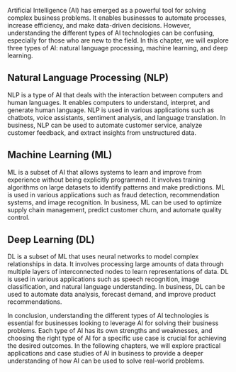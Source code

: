 
Artificial Intelligence (AI) has emerged as a powerful tool for solving complex business problems. It enables businesses to automate processes, increase efficiency, and make data-driven decisions. However, understanding the different types of AI technologies can be confusing, especially for those who are new to the field. In this chapter, we will explore three types of AI: natural language processing, machine learning, and deep learning.

Natural Language Processing (NLP)
---------------------------------

NLP is a type of AI that deals with the interaction between computers and human languages. It enables computers to understand, interpret, and generate human language. NLP is used in various applications such as chatbots, voice assistants, sentiment analysis, and language translation. In business, NLP can be used to automate customer service, analyze customer feedback, and extract insights from unstructured data.

Machine Learning (ML)
---------------------

ML is a subset of AI that allows systems to learn and improve from experience without being explicitly programmed. It involves training algorithms on large datasets to identify patterns and make predictions. ML is used in various applications such as fraud detection, recommendation systems, and image recognition. In business, ML can be used to optimize supply chain management, predict customer churn, and automate quality control.

Deep Learning (DL)
------------------

DL is a subset of ML that uses neural networks to model complex relationships in data. It involves processing large amounts of data through multiple layers of interconnected nodes to learn representations of data. DL is used in various applications such as speech recognition, image classification, and natural language understanding. In business, DL can be used to automate data analysis, forecast demand, and improve product recommendations.

In conclusion, understanding the different types of AI technologies is essential for businesses looking to leverage AI for solving their business problems. Each type of AI has its own strengths and weaknesses, and choosing the right type of AI for a specific use case is crucial for achieving the desired outcomes. In the following chapters, we will explore practical applications and case studies of AI in business to provide a deeper understanding of how AI can be used to solve real-world problems.

